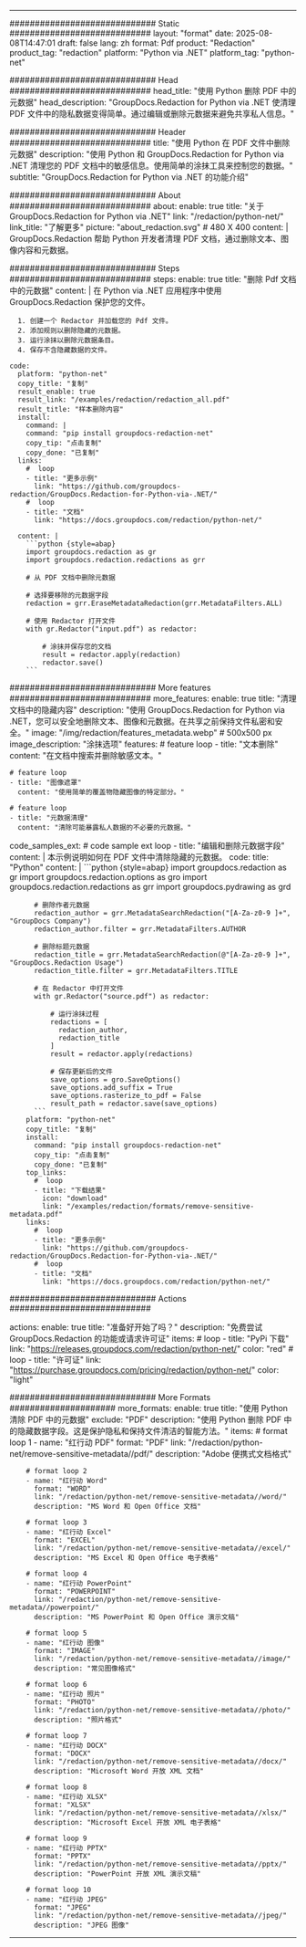 
---
############################# Static ############################
layout: "format"
date:  2025-08-08T14:47:01
draft: false
lang: zh
format: Pdf
product: "Redaction"
product_tag: "redaction"
platform: "Python via .NET"
platform_tag: "python-net"

############################# Head ############################
head_title: "使用 Python 删除 PDF 中的元数据"
head_description: "GroupDocs.Redaction for Python via .NET 使清理 PDF 文件中的隐私数据变得简单。通过编辑或删除元数据来避免共享私人信息。"

############################# Header ############################
title: "使用 Python 在 PDF 文件中删除元数据" 
description: "使用 Python 和 GroupDocs.Redaction for Python via .NET 清理您的 PDF 文档中的敏感信息。使用简单的涂抹工具来控制您的数据。"
subtitle: "GroupDocs.Redaction for Python via .NET 的功能介绍" 

############################# About ############################
about:
    enable: true
    title: "关于 GroupDocs.Redaction for Python via .NET"
    link: "/redaction/python-net/"
    link_title: "了解更多"
    picture: "about_redaction.svg" # 480 X 400
    content: |
       GroupDocs.Redaction 帮助 Python 开发者清理 PDF 文档，通过删除文本、图像内容和元数据。

############################# Steps ############################
steps:
    enable: true
    title: "删除 Pdf 文档中的元数据"
    content: |
      在 Python via .NET 应用程序中使用 GroupDocs.Redaction 保护您的文件。
      
      1. 创建一个 Redactor 并加载您的 Pdf 文件。
      2. 添加规则以删除隐藏的元数据。
      3. 运行涂抹以删除元数据条目。
      4. 保存不含隐藏数据的文件。
   
    code:
      platform: "python-net"
      copy_title: "复制"
      result_enable: true
      result_link: "/examples/redaction/redaction_all.pdf"
      result_title: "样本删除内容"
      install:
        command: |
        command: "pip install groupdocs-redaction-net"
        copy_tip: "点击复制"
        copy_done: "已复制"
      links:
        #  loop
        - title: "更多示例"
          link: "https://github.com/groupdocs-redaction/GroupDocs.Redaction-for-Python-via-.NET/"
        #  loop
        - title: "文档"
          link: "https://docs.groupdocs.com/redaction/python-net/"
          
      content: |
        ```python {style=abap}
        import groupdocs.redaction as gr
        import groupdocs.redaction.redactions as grr

        # 从 PDF 文档中删除元数据

        # 选择要移除的元数据字段
        redaction = grr.EraseMetadataRedaction(grr.MetadataFilters.ALL)

        # 使用 Redactor 打开文件
        with gr.Redactor("input.pdf") as redactor:

            # 涂抹并保存您的文档
            result = redactor.apply(redaction)
            redactor.save()
        ```            


############################# More features ############################
more_features:
  enable: true
  title: "清理文档中的隐藏内容"
  description: "使用 GroupDocs.Redaction for Python via .NET，您可以安全地删除文本、图像和元数据。在共享之前保持文件私密和安全。"
  image: "/img/redaction/features_metadata.webp" # 500x500 px
  image_description: "涂抹选项"
  features:
    # feature loop
    - title: "文本删除"
      content: "在文档中搜索并删除敏感文本。"

    # feature loop
    - title: "图像遮罩"
      content: "使用简单的覆盖物隐藏图像的特定部分。"

    # feature loop
    - title: "元数据清理"
      content: "清除可能暴露私人数据的不必要的元数据。"
      
  code_samples_ext:
    # code sample ext loop
    - title: "编辑和删除元数据字段"
      content: |
        本示例说明如何在 PDF 文件中清除隐藏的元数据。
      code:
        title: "Python"
        content: |
          ```python {style=abap}
          import groupdocs.redaction as gr
          import groupdocs.redaction.options as gro
          import groupdocs.redaction.redactions as grr
          import groupdocs.pydrawing as grd

          # 删除作者元数据
          redaction_author = grr.MetadataSearchRedaction("[A-Za-z0-9 ]+", "GroupDocs Company")
          redaction_author.filter = grr.MetadataFilters.AUTHOR

          # 删除标题元数据
          redaction_title = grr.MetadataSearchRedaction(@"[A-Za-z0-9 ]+", "GroupDocs.Redaction Usage")
          redaction_title.filter = grr.MetadataFilters.TITLE

          # 在 Redactor 中打开文件
          with gr.Redactor("source.pdf") as redactor:

              # 运行涂抹过程
              redactions = [
                redaction_author,
                redaction_title
              ]
              result = redactor.apply(redactions)

              # 保存更新后的文件
              save_options = gro.SaveOptions()
              save_options.add_suffix = True
              save_options.rasterize_to_pdf = False
              result_path = redactor.save(save_options)
          ```
        platform: "python-net"
        copy_title: "复制"
        install:
          command: "pip install groupdocs-redaction-net"
          copy_tip: "点击复制"
          copy_done: "已复制"
        top_links:
          #  loop
          - title: "下载结果"
            icon: "download"
            link: "/examples/redaction/formats/remove-sensitive-metadata.pdf"
        links:
          #  loop
          - title: "更多示例"
            link: "https://github.com/groupdocs-redaction/GroupDocs.Redaction-for-Python-via-.NET/"
          #  loop
          - title: "文档"
            link: "https://docs.groupdocs.com/redaction/python-net/"


############################# Actions ############################

actions:
  enable: true
  title: "准备好开始了吗？"
  description: "免费尝试 GroupDocs.Redaction 的功能或请求许可证"
  items:
    #  loop
    - title: "PyPi 下载"
      link: "https://releases.groupdocs.com/redaction/python-net/"
      color: "red"
        #  loop
    - title: "许可证"
      link: "https://purchase.groupdocs.com/pricing/redaction/python-net/"
      color: "light"


############################# More Formats #####################
more_formats:
    enable: true
    title: "使用 Python 清除 PDF 中的元数据"
    exclude: "PDF"
    description: "使用 Python 删除 PDF 中的隐藏数据字段。这是保护隐私和保持文件清洁的智能方法。"
    items: 
        # format loop 1
        - name: "红行动 PDF"
          format: "PDF"
          link: "/redaction/python-net/remove-sensitive-metadata//pdf/"
          description: "Adobe 便携式文档格式"

        # format loop 2
        - name: "红行动 Word"
          format: "WORD"
          link: "/redaction/python-net/remove-sensitive-metadata//word/"
          description: "MS Word 和 Open Office 文档"
          
        # format loop 3
        - name: "红行动 Excel"
          format: "EXCEL"
          link: "/redaction/python-net/remove-sensitive-metadata//excel/"
          description: "MS Excel 和 Open Office 电子表格"

        # format loop 4
        - name: "红行动 PowerPoint"
          format: "POWERPOINT"
          link: "/redaction/python-net/remove-sensitive-metadata//powerpoint/"
          description: "MS PowerPoint 和 Open Office 演示文稿"

        # format loop 5
        - name: "红行动 图像"
          format: "IMAGE"
          link: "/redaction/python-net/remove-sensitive-metadata//image/"
          description: "常见图像格式"

        # format loop 6
        - name: "红行动 照片"
          format: "PHOTO"
          link: "/redaction/python-net/remove-sensitive-metadata//photo/"
          description: "照片格式"

        # format loop 7
        - name: "红行动 DOCX"
          format: "DOCX"
          link: "/redaction/python-net/remove-sensitive-metadata//docx/"
          description: "Microsoft Word 开放 XML 文档"
          
        # format loop 8
        - name: "红行动 XLSX"
          format: "XLSX"
          link: "/redaction/python-net/remove-sensitive-metadata//xlsx/"
          description: "Microsoft Excel 开放 XML 电子表格"
          
        # format loop 9
        - name: "红行动 PPTX"
          format: "PPTX"
          link: "/redaction/python-net/remove-sensitive-metadata//pptx/"
          description: "PowerPoint 开放 XML 演示文稿"

        # format loop 10
        - name: "红行动 JPEG"
          format: "JPEG"
          link: "/redaction/python-net/remove-sensitive-metadata//jpeg/"
          description: "JPEG 图像"


---